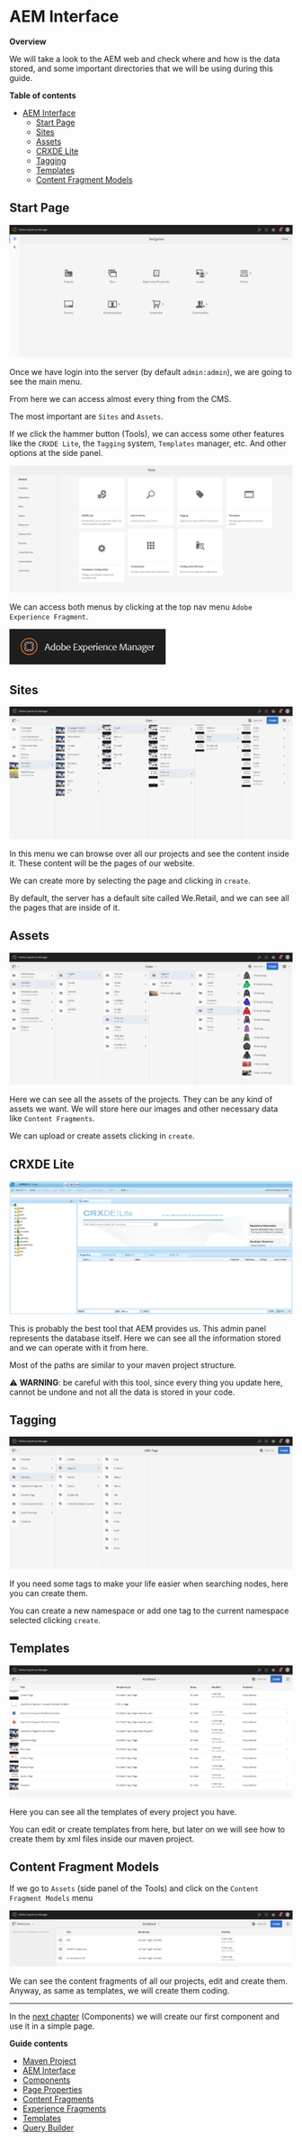 # AEM Interface

**Overview**

We will take a look to the AEM web and check where and how is the data stored, and some important directories that we will be using during this guide.

**Table of contents**

- [AEM Interface](#aem-interface)
  - [Start Page](#start-page)
  - [Sites](#sites)
  - [Assets](#assets)
  - [CRXDE Lite](#crxde-lite)
  - [Tagging](#tagging)
  - [Templates](#templates)
  - [Content Fragment Models](#content-fragment-models)

## Start Page

![aem_start](assets/aem_start.png)

Once we have login into the server (by default `admin:admin`), we are going to see the main menu.

From here we can access almost every thing from the CMS.

The most important are `Sites` and `Assets`.

If we click the hammer button (Tools), we can access some other features like the `CRXDE Lite`, the `Tagging` system, `Templates` manager, etc. And other options at the side panel.

![aem_tools](assets/aem_tools.png)

We can access both menus by clicking at the top nav menu `Adobe Experience Fragment`.

![aem_menu](assets/aem_menu.png)

## Sites

![aem_sites](assets/aem_sites.png)

In this menu we can browse over all our projects and see the content inside it. These content will be the pages of our website.

We can create more by selecting the page and clicking in `create`.

By default, the server has a default site called We.Retail, and we can see all the pages that are inside of it.

## Assets

![aem_assets](assets/aem_assets.png)

Here we can see all the assets of the projects. They can be any kind of assets we want. We will store here our images and other necessary data like `Content Fragments`.

We can upload or create assets clicking in `create`.

## CRXDE Lite

![aem_crxde](assets/aem_crxde.png)

This is probably the best tool that AEM provides us. This admin panel represents the database itself. Here we can see all the information stored and we can operate with it from here.

Most of the paths are similar to your maven project structure.

&#9888; **WARNING**: be careful with this tool, since every thing you update here, cannot be undone and not all the data is stored in your code.

## Tagging

![aem_tags](assets/aem_tags.png)

If you need some tags to make your life easier when searching nodes, here you can create them.

You can create a new namespace or add one tag to the current namespace selected clicking `create`.

## Templates

![aem_templates](assets/aem_templates.png)

Here you can see all the templates of every project you have.

You can edit or create templates from here, but later on we will see how to create them by xml files inside our maven project.

## Content Fragment Models

If we go to `Assets` (side panel of the Tools) and click on the `Content Fragment Models` menu

![aem_cf](assets/aem_cf.png)

We can see the content fragments of all our projects, edit and create them. Anyway, as same as templates, we will create them coding.

---

In the [next chapter](../3_components/Readme.md) (Components) we will create our first component and use it in a simple page.

**Guide contents**
- [Maven Project](../1_maven_project/Readme.md)
- [AEM Interface](../2_aem_interface/Readme.md)
- [Components](../3_components/Readme.md)
- [Page Properties](../4_page_properties/Readme.md)
- [Content Fragments](5_content_fragments/Readme.md)
- [Experience Fragments](../6_experience_fragments/Readme.md)
- [Templates](../7_templates/Readme.md)
- [Query Builder](../8_query_builder/Readme.md)